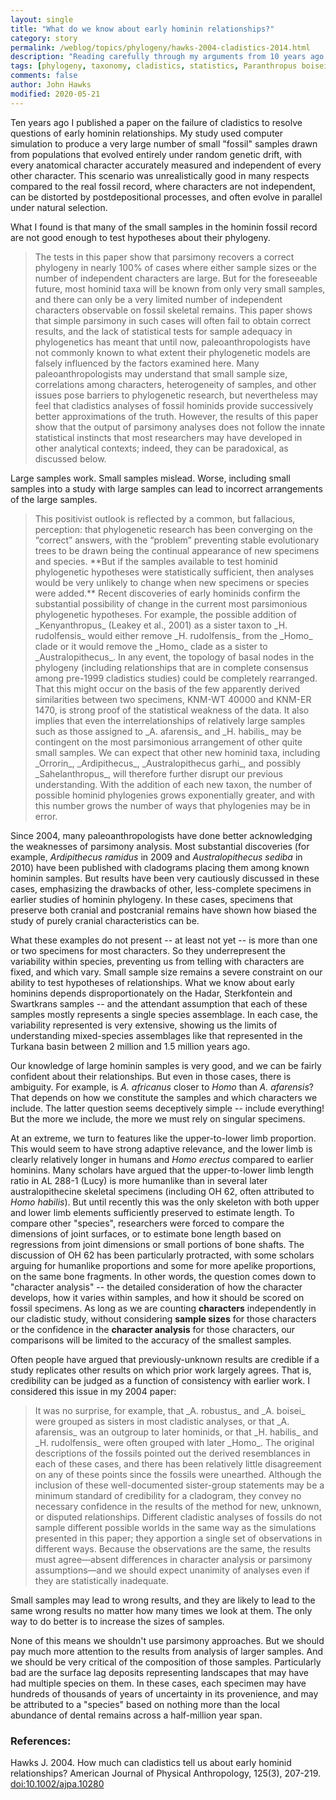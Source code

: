 ```yaml
---
layout: single
title: "What do we know about early hominin relationships?"
category: story
permalink: /weblog/topics/phylogeny/hawks-2004-cladistics-2014.html
description: "Reading carefully through my arguments from 10 years ago about cladistics as applied to the hominin fossil record."
tags: [phylogeny, taxonomy, cladistics, statistics, Paranthropus boisei, Paranthropus robustus, Homo habilis, Homo rudolfensis]
comments: false
author: John Hawks
modified: 2020-05-21
---
```


Ten years ago I published a paper on the failure of cladistics to resolve questions of early hominin relationships. My study used computer simulation to produce a very large number of small "fossil" samples drawn from populations that evolved entirely under random genetic drift, with every anatomical character accurately measured and independent of every other character. This scenario was unrealistically good in many respects compared to the real fossil record, where characters are not independent, can be distorted by postdepositional processes, and often evolve in parallel under natural selection.

What I found is that many of the small samples in the hominin fossil record are not good enough to test hypotheses about their phylogeny.


<blockquote>The tests in this paper show that parsimony recovers a correct phylogeny in nearly 100% of cases where either sample sizes or the number of independent characters are large. But for the foreseeable future, most hominid taxa will be known from only very small samples, and there can only be a very limited number of independent characters observable on fossil skeletal remains. This paper shows that simple parsimony in such cases will often fail to obtain correct results, and the lack of statistical tests for sample adequacy in phylogenetics has meant that until now, paleoanthropologists have not commonly known to what extent their phylogenetic models are falsely influenced by the factors examined here. Many paleoanthropologists may understand that small sample size, correlations among characters, heterogeneity of samples, and other issues pose barriers to phylogenetic research, but nevertheless may feel that cladistics analyses of fossil hominids provide successively better approximations of the truth. However, the results of this paper show that the output of parsimony analyses does not follow the innate statistical instincts that most researchers may have developed in other analytical contexts; indeed, they can be paradoxical, as discussed below.</blockquote>

Large samples work. Small samples mislead. Worse, including small samples into a study with large samples can lead to incorrect arrangements of the large samples.

<blockquote>This positivist outlook is reflected by a common, but fallacious, perception: that phylogenetic research has been converging on the “correct” answers, with the “problem” preventing stable evolutionary trees to be drawn being the continual appearance of new specimens and species. **But if the samples available to test hominid phylogenetic hypotheses were statistically sufficient, then analyses would be very unlikely to change when new specimens or species were added.** Recent discoveries of early hominids confirm the substantial possibility of change in the current most parsimonious phylogenetic hypotheses. For example, the possible addition of _Kenyanthropus_ (Leakey et al., 2001) as a sister taxon to _H. rudolfensis_ would either remove _H. rudolfensis_ from the _Homo_ clade or it would remove the _Homo_ clade as a sister to _Australopithecus_. In any event, the topology of basal nodes in the phylogeny (including relationships that are in complete consensus among pre-1999 cladistics studies) could be completely rearranged. That this might occur on the basis of the few apparently derived similarities between two specimens, KNM-WT 40000 and KNM-ER 1470, is strong proof of the statistical weakness of the data. It also implies that even the interrelationships of relatively large samples such as those assigned to _A. afarensis_ and _H. habilis_ may be contingent on the most parsimonious arrangement of other quite small samples. We can expect that other new hominid taxa, including _Orrorin_, _Ardipithecus_, _Australopithecus garhi_, and possibly _Sahelanthropus_, will therefore further disrupt our previous understanding. With the addition of each new taxon, the number of possible hominid phylogenies grows exponentially greater, and with this number grows the number of ways that phylogenies may be in error.</blockquote>


Since 2004, many paleoanthropologists have done better acknowledging the weaknesses of parsimony analysis. Most substantial discoveries (for example, _Ardipithecus ramidus_ in 2009 and _Australopithecus sediba_ in 2010) have been published with cladograms placing them among known hominin samples. But results have been very cautiously discussed in these cases, emphasizing the drawbacks of other, less-complete specimens in earlier studies of hominin phylogeny. In these cases, specimens that preserve both cranial and postcranial remains have shown how biased the study of purely cranial characteristics can be.

What these examples do not present -- at least not yet -- is more than one or two specimens for most characters. So they underrepresent the variability within species, preventing us from telling with characters are fixed, and which vary. Small sample size remains a severe constraint on our ability to test hypotheses of relationships. What we know about early hominins depends disproportionately on the Hadar, Sterkfontein and Swartkrans samples -- and the attendant assumption that each of these samples mostly represents a single species assemblage. In each case, the variability represented is very extensive, showing us the limits of understanding mixed-species assemblages like that represented in the Turkana basin between 2 million and 1.5 million years ago.

Our knowledge of large hominin samples is very good, and we can be fairly confident about their relationships. But even in those cases, there is ambiguity. For example, is _A. africanus_ closer to _Homo_ than _A. afarensis_? That depends on how we constitute the samples and which characters we include. The latter question seems deceptively simple -- include everything! But the more we include, the more we must rely on singular specimens.

At an extreme, we turn to features like the upper-to-lower limb proportion. This would seem to have strong adaptive relevance, and the lower limb is clearly relatively longer in humans and _Homo erectus_ compared to earlier hominins. Many scholars have argued that the upper-to-lower limb length ratio in AL 288-1 (Lucy) is more humanlike than in several later australopithecine skeletal specimens (including OH 62, often attributed to _Homo habilis_). But until recently this was the only skeleton with both upper and lower limb elements sufficiently preserved to estimate length. To compare other "species", researchers were forced to compare the dimensions of joint surfaces, or to estimate bone length based on regressions from joint dimensions or small portions of bone shafts. The discussion of OH 62 has been particularly protracted, with some scholars arguing for humanlike proportions and some for more apelike proportions, on the same bone fragments. In other words, the question comes down to "character analysis" -- the detailed consideration of how the character develops, how it varies within samples, and how it should be scored on fossil specimens. As long as we are counting **characters** independently in our cladistic study, without considering **sample sizes** for those characters or the confidence in the **character analysis** for those characters, our comparisons will be limited to the accuracy of the smallest samples.

Often people have argued that previously-unknown results are credible if a study replicates other results on which prior work largely agrees. That is, credibility can be judged as a function of consistency with earlier work. I considered this issue in my 2004 paper:

<blockquote> It was no surprise, for example, that _A. robustus_ and _A. boisei_ were grouped as sisters in most cladistic analyses, or that _A. afarensis_ was an outgroup to later hominids, or that _H. habilis_ and _H. rudolfensis_ were often grouped with later _Homo_. The original descriptions of the fossils pointed out the derived resemblances in each of these cases, and there has been relatively little disagreement on any of these points since the fossils were unearthed. Although the inclusion of these well-documented sister-group statements may be a minimum standard of credibility for a cladogram, they convey no necessary confidence in the results of the method for new, unknown, or disputed relationships. Different cladistic analyses of fossils do not sample different possible worlds in the same way as the simulations presented in this paper; they apportion a single set of observations in different ways. Because the observations are the same, the results must agree—absent differences in character analysis or parsimony assumptions—and we should expect unanimity of analyses even if they are statistically inadequate. </blockquote>

Small samples may lead to wrong results, and they are likely to lead to the same wrong results no matter how many times we look at them. The only way to do better is to increase the sizes of samples.

None of this means we shouldn't use parsimony approaches. But we should pay much more attention to the results from analysis of larger samples. And we should be very critical of the composition of those samples. Particularly bad are the surface lag deposits representing landscapes that may have had multiple species on them. In these cases, each specimen may have hundreds of thousands of years of uncertainty in its provenience, and may be attributed to a "species" based on nothing more than the local abundance of dental remains across a half-million year span.



### References:

<p class="cite">Hawks J. 2004. How much can cladistics tell us about early hominid relationships? American Journal of Physical Anthropology, 125(3), 207-219. <a href="http://dx.doi.org/10.1002/ajpa.10280">doi:10.1002/ajpa.10280</a></p>
